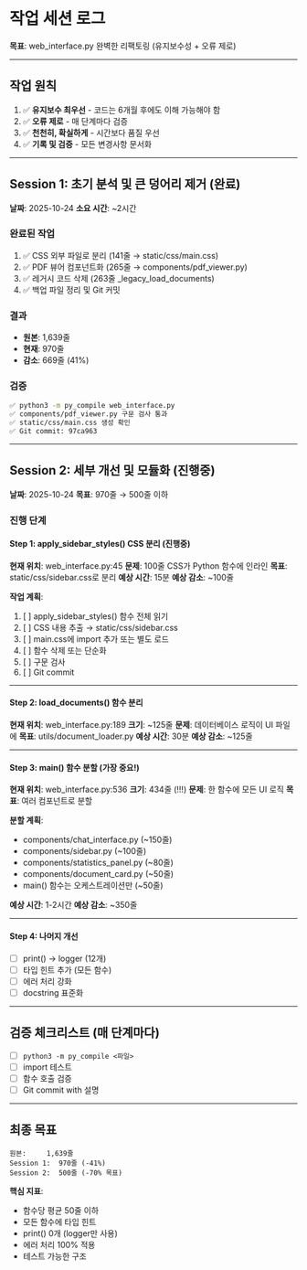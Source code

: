 # 작업 세션 로그
**목표**: web_interface.py 완벽한 리팩토링 (유지보수성 + 오류 제로)

---

## 작업 원칙
1. ✅ **유지보수 최우선** - 코드는 6개월 후에도 이해 가능해야 함
2. ✅ **오류 제로** - 매 단계마다 검증
3. ✅ **천천히, 확실하게** - 시간보다 품질 우선
4. ✅ **기록 및 검증** - 모든 변경사항 문서화

---

## Session 1: 초기 분석 및 큰 덩어리 제거 (완료)
**날짜**: 2025-10-24
**소요 시간**: ~2시간

### 완료된 작업
1. ✅ CSS 외부 파일로 분리 (141줄 → static/css/main.css)
2. ✅ PDF 뷰어 컴포넌트화 (265줄 → components/pdf_viewer.py)
3. ✅ 레거시 코드 삭제 (263줄 _legacy_load_documents)
4. ✅ 백업 파일 정리 및 Git 커밋

### 결과
- **원본**: 1,639줄
- **현재**: 970줄
- **감소**: 669줄 (41%)

### 검증
```bash
✅ python3 -m py_compile web_interface.py
✅ components/pdf_viewer.py 구문 검사 통과
✅ static/css/main.css 생성 확인
✅ Git commit: 97ca963
```

---

## Session 2: 세부 개선 및 모듈화 (진행중)
**날짜**: 2025-10-24
**목표**: 970줄 → 500줄 이하

### 진행 단계

#### Step 1: apply_sidebar_styles() CSS 분리 (진행중)
**현재 위치**: web_interface.py:45
**문제**: 100줄 CSS가 Python 함수에 인라인
**목표**: static/css/sidebar.css로 분리
**예상 시간**: 15분
**예상 감소**: ~100줄

**작업 계획**:
1. [ ] apply_sidebar_styles() 함수 전체 읽기
2. [ ] CSS 내용 추출 → static/css/sidebar.css
3. [ ] main.css에 import 추가 또는 별도 로드
4. [ ] 함수 삭제 또는 단순화
5. [ ] 구문 검사
6. [ ] Git commit

---

#### Step 2: load_documents() 함수 분리
**현재 위치**: web_interface.py:189
**크기**: ~125줄
**문제**: 데이터베이스 로직이 UI 파일에
**목표**: utils/document_loader.py
**예상 시간**: 30분
**예상 감소**: ~125줄

---

#### Step 3: main() 함수 분할 (가장 중요!)
**현재 위치**: web_interface.py:536
**크기**: 434줄 (!!!)
**문제**: 한 함수에 모든 UI 로직
**목표**: 여러 컴포넌트로 분할

**분할 계획**:
- components/chat_interface.py (~150줄)
- components/sidebar.py (~100줄)
- components/statistics_panel.py (~80줄)
- components/document_card.py (~50줄)
- main() 함수는 오케스트레이션만 (~50줄)

**예상 시간**: 1-2시간
**예상 감소**: ~350줄

---

#### Step 4: 나머지 개선
- [ ] print() → logger (12개)
- [ ] 타입 힌트 추가 (모든 함수)
- [ ] 에러 처리 강화
- [ ] docstring 표준화

---

## 검증 체크리스트 (매 단계마다)
- [ ] `python3 -m py_compile <파일>`
- [ ] import 테스트
- [ ] 함수 호출 검증
- [ ] Git commit with 설명

---

## 최종 목표
```
원본:     1,639줄
Session 1:  970줄 (-41%)
Session 2:  500줄 (-70% 목표)
```

**핵심 지표**:
- 함수당 평균 50줄 이하
- 모든 함수에 타입 힌트
- print() 0개 (logger만 사용)
- 에러 처리 100% 적용
- 테스트 가능한 구조
